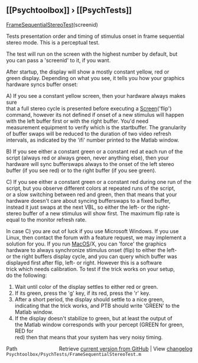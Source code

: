 ## [[Psychtoolbox]] &#8250; [[PsychTests]]

[FrameSequentialStereoTest](FrameSequentialStereoTest)(screenid)  
  
Tests presentation order and timing of stimulus onset in frame sequential  
stereo mode. This is a perceptual test.  
  
The test will run on the screen with the highest number by default, but  
you can pass a 'screenid' to it, if you want.  
  
After startup, the display will show a mostly constant yellow, red or  
green display. Depending on what you see, it tells you how your graphics  
hardware syncs buffer onset:  
  
A) If you see a constant yellow screen, then your hardware always makes sure  
that a full stereo cycle is presented before executing a [Screen](Screen)('flip')  
command, however its not defined if onset of a new stimulus will happen  
with the left buffer first or with the right buffer. You'd need  
measurement equipment to verify which is the startbuffer. The granularity  
of buffer swaps will be reduced to the duration of two video refresh  
intervals, as indicated by the 'ifi' number printed to the Matlab window.  
  
B) If you see either a constant green or a constant red at each run of the  
script (always red or always green, never anything else), then your  
hardware will sync bufferswaps always to the onset of the left stereo  
buffer (if you see red) or to the right buffer (if you see green).  
  
C) If you see either a constant green or a constant red during one run of the  
script, but you observe different colors at repeated runs of the script,  
or a slow switching between red and green, then that means that your  
hardware doesn't care about syncing bufferswaps to a fixed buffer,  
instead it just swaps at the next VBL, so either the left- or the right-  
stereo buffer of a new stimulus will show first. The maximum flip rate is  
equal to the monitor refresh rate.  
  
In case C) you are out of luck if you use Microsoft Windows. If you use  
Linux, then contact the forum with a feature request, we may implement a  
solution for you. If you run [MacOS](MacOS)/X, you can 'force' the graphics  
hardware to always synchronize stimulus onset (flip) to either the left-  
or the right buffers display cycle, and you can query which buffer was  
displayed first after flip, left- or right. However this is a software  
trick which needs calibration. To test if the trick works on your setup,  
do the following:  
  
1. Wait until color of the display settles to either red or green.  
2. If its green, press the 'g' key, if its red, press the 'r' key.  
3. After a short period, the display should settle to a nice green,  
indicating that the trick works, and PTB should write 'GREEN' to the  
Matlab window.  
4. If the display doesn't stabilize to green, but at least the output of  
the Matlab window corresponds with your percept (GREEN for green, RED for  
red) then that means that your system has very noisy timing.  




<div class="code_header" style="text-align:right;">
  <span style="float:left;">Path&nbsp;&nbsp;</span> <span class="counter">Retrieve <a href=
  "https://raw.github.com/Psychtoolbox-3/Psychtoolbox-3/beta/Psychtoolbox/PsychTests/FrameSequentialStereoTest.m">current version from GitHub</a> | View <a href=
  "https://github.com/Psychtoolbox-3/Psychtoolbox-3/commits/beta/Psychtoolbox/PsychTests/FrameSequentialStereoTest.m">changelog</a></span>
</div>
<div class="code">
  <code>Psychtoolbox/PsychTests/FrameSequentialStereoTest.m</code>
</div>

